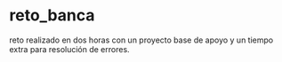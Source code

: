 # reto_banca
reto realizado en dos horas con un proyecto base de apoyo y un tiempo extra para resolución de errores.
